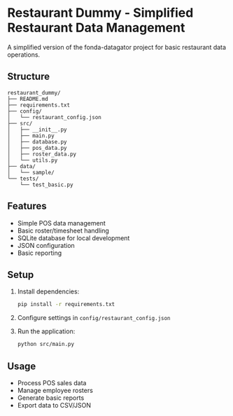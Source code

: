 # Restaurant Dummy - Simplified Restaurant Data Management

A simplified version of the fonda-datagator project for basic restaurant data operations.

## Structure

```
restaurant_dummy/
├── README.md
├── requirements.txt
├── config/
│   └── restaurant_config.json
├── src/
│   ├── __init__.py
│   ├── main.py
│   ├── database.py
│   ├── pos_data.py
│   ├── roster_data.py
│   └── utils.py
├── data/
│   └── sample/
└── tests/
    └── test_basic.py
```

## Features

- Simple POS data management
- Basic roster/timesheet handling  
- SQLite database for local development
- JSON configuration
- Basic reporting

## Setup

1. Install dependencies:
   ```bash
   pip install -r requirements.txt
   ```

2. Configure settings in `config/restaurant_config.json`

3. Run the application:
   ```bash
   python src/main.py
   ```

## Usage

- Process POS sales data
- Manage employee rosters
- Generate basic reports
- Export data to CSV/JSON